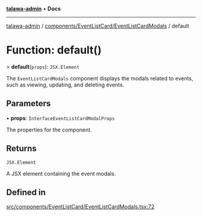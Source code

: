 [**talawa-admin**](../../../../README.md) • **Docs**

***

[talawa-admin](../../../../modules.md) / [components/EventListCard/EventListCardModals](../README.md) / default

# Function: default()

\> **default**(`props`): `JSX.Element`

The `EventListCardModals` component displays the modals related to events, such as viewing,
updating, and deleting events.

## Parameters

• **props**: `InterfaceEventListCardModalProps`

The properties for the component.

## Returns

`JSX.Element`

A JSX element containing the event modals.

## Defined in

[src/components/EventListCard/EventListCardModals.tsx:72](https://github.com/PalisadoesFoundation/talawa-admin/blob/3f6b41a67c6932f4c0bce6ffb822d4ef12ede8c8/src/components/EventListCard/EventListCardModals.tsx#L72)
